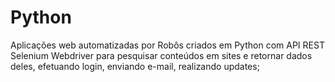 # Python
Aplicações web automatizadas por Robôs criados em Python com API REST Selenium Webdriver 
para pesquisar conteúdos em sites e retornar dados deles, efetuando login, enviando e-mail, realizando updates; 
